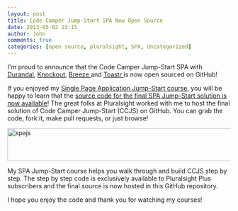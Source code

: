 ```yaml
---
layout: post
title: Code Camper Jump-Start SPA Now Open Source
date: 2013-05-02 23:15
author: John
comments: true
categories: [open source, pluralsight, SPA, Uncategorized]
---
```

I'm proud to announce that the Code Camper Jump-Start SPA with <a href="http://www.durandaljs.com" target="_blank">Durandal</a>, <a href="http://www.knockoutjs.com" target="_blank">Knockout</a>, <a href="http://breezejs.com" target="_blank">Breeze </a>and <a href="http://nuget.org/packages/toastr" target="_blank">Toastr </a>is now open sourced on GitHub! 

If you enjoyed my <a href="http://jpapa.me/spajsps" target="_blank">Single Page Application Jump-Start course</a>, you will be happy to learn that the <a href="http://jpapa.me/ccjshtcode" target="_blank">source code for the final SPA Jump-Start solution is now available</a>! The great folks at Pluralsight worked with me to host the final solution of Code Camper Jump-Start (CCJS) on GitHub. You can grab the code, fork it, make pull requests, or just browse!

<a href="http://jpapa.me/spajsps" target="_blank"><img src="http://www.johnpapa.net/wp-content/uploads/2013/03/spajs.png" alt="spajs" width="600" height="74" class="aligncenter size-full wp-image-16391" />
</a>

My SPA Jump-Start course helps you walk through and build CCJS step by step. The step by step code is exclusively  available to Pluralsight Plus subscribers and the final source is now hosted in this GitHub repository.

I hope you enjoy the code and thank you for watching my courses!

